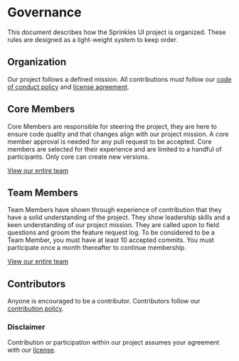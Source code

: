 # Governance

This document describes how the Sprinkles UI project is organized. These rules are designed as a light-weight system to keep order.

## Organization

Our project follows a defined mission. All contributions must follow our [code of conduct policy](./CODEOFCONDUCT.md) and [license agreement](./LICENSE.md).

## Core Members

Core Members are responsible for steering the project, they are here to ensure code quality and that changes align with our project mission. A core member approval is needed for any pull request to be accepted. Core members are selected for their experience and are limited to a handful of participants. Only core can create new versions.

[View our entire team](./TEAM.md)

## Team Members

Team Members have shown through experience of contribution that they have a solid understanding of the project. They show leadership skills and a keen understanding of our project mission. They are called upon to field questions and groom the feature request log. To be considered to be a Team Member, you must have at least 10 accepted commits. You must participate once a month thereafter to continue membership.

[View our entire team](./TEAM.md)

## Contributors

Anyone is encouraged to be a contributor. Contributors follow our [contribution policy](./CONTRIBUTING.md).

### Disclaimer

Contribution or participation within our project assumes your agreement with our [license](./LICENSE.md).
